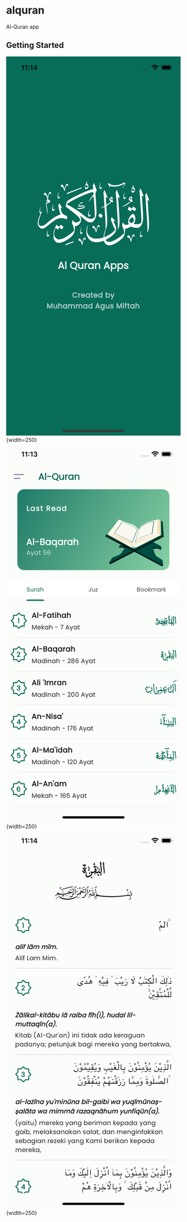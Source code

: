 # alquran

Al-Quran app

## Getting Started

![Preview](Screenshot1.png){width=250}
![Preview](Screenshot2.png){width=250}
![Preview](Screenshot3.png){width=250}
